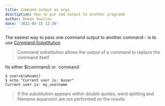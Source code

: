 ```yaml
---
title: Command output as args
desctiption: How to put cmd output to another programm
author: Roman Vavilov
date: '2022-05-15 12:36'
---
```


The easiest way to pass one command output to another command - is to use [Command Substitution](http://www.gnu.org/savannah-checkouts/gnu/bash/manual/bash.html#Command-Substitution)
> Command substitution allows the output of a command to replace the command itself.

Its either $(command) or \`command\`

```Shell
$ user=$(whoami)
$ echo "Current user is: $user"
Current user is: my_username
```

> If the substitution appears within double quotes, word splitting and filename expansion are not performed on the results. 
